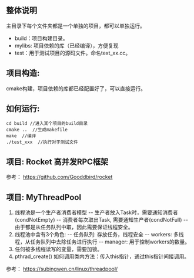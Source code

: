 ## 整体说明
主目录下每个文件夹都是一个单独的项目，都可以单独运行。
- build：项目构建目录。
- mylibs: 项目依赖的库（已经编译），方便复现
- test：用于测试项目的源码文件。命名text_xx.cc。
## 项目构造: 
cmake构建，项目依赖的库都已经配置好了，可以直接运行。
## 如何运行: 
```
cd build //进入某个项目的build目录
cmake ..  //生成makefile
make  //编译
./test_xxx  //执行对于测试文件
```

## 项目: Rocket 高并发RPC框架
参考：
https://github.com/Gooddbird/rocket




## 项目: MyThreadPool

1. 线程池是一个生产者消费者模型
   -- 生产者放入Task时，需要通知消费者(condNotEmpty)
   -- 消费者每次取出Task, 需要通知生产者(condNotFull)
   -- 由于都是从任务队列中取，因此需要保证线程安全。
2. 线程池中含有3个角色:
   -- 任务队列: 存放任务，线程安全
   -- workers: 多线程，从任务队列中去除任务进行执行 
   -- manager: 用于控制workers的数量。
3. 任何被多线程读写的变量，需要加锁。
4. pthrad_create() 如何调用类内方法：传入this指针，通过this指针间接调用。

参考：
https://subingwen.cn/linux/threadpool/